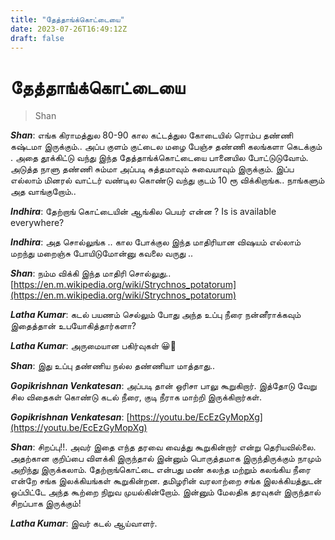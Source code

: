 ```yaml
---
title: "தேத்தாங்க்கொட்டையை"
date: 2023-07-26T16:49:12Z
draft: false
---
```


# தேத்தாங்க்கொட்டையை

> Shan

***Shan***: எங்க கிராமத்துல 80-90 கால கட்டத்துல கோடையில் ரொம்ப தண்ணி கஷ்டமா இருக்கும்.. அப்ப குளம் குட்டைல மழை பேஞ்ச தண்ணி கலங்களா கெடக்கும் . அதை தூக்கிட்டு வந்து இந்த தேத்தாங்க்கொட்டையை பானையில போட்டுடுவோம். அடுத்த நாளு தண்ணி சும்மா அப்படி சுத்தமாவும் சுவையாவும் இருக்கும். இப்ப எல்லாம் மினரல் வாட்டர் வண்டில கொண்டு வந்து குடம் 10 ரூ விக்கிறாங்க.. நாங்களும் அத வாங்குறோம்..

***Indhira***: தேற்றாங் கொட்டையின் ஆங்கில பெயர் என்ன ? Is is available everywhere?

***Indhira***: அத சொல்லுங்க .. கால போக்குல இந்த மாதிரியான விஷயம் எல்லாம் மறந்து மறைஞ்சு போயிடுமோன்னு கவலை வருது ..

***Shan***: நம்ம விக்கி இந்த மாதிரி சொல்லுது..
[https://en.m.wikipedia.org/wiki/Strychnos_potatorum](https://en.m.wikipedia.org/wiki/Strychnos_potatorum)

***Latha Kumar***: கடல் பயணம் செல்லும் போது அந்த உப்பு நீரை நன்னீராக்கவும் இதைத்தான் உபயோகித்தார்களா?

***Latha Kumar***: அருமையான பகிர்வுகள் 😀👏

***Shan***: இது உப்பு தண்ணிய நல்ல தண்ணியா மாத்தாது..

***Gopikrishnan Venkatesan***: அப்படி தான் ஒரிசா பாலு கூறுகிறார். இத்தோடு வேறு சில விதைகள் கொண்டு கடல் நீரை, குடி நீராக மாற்றி இருக்கிறார்கள்.

***Gopikrishnan Venkatesan***: [https://youtu.be/EcEzGyMopXg](https://youtu.be/EcEzGyMopXg)

***Shan***: சிறப்பு!!. அவர் இதை எந்த தரவை வைத்து கூறுகின்றார் என்று தெரியவில்லை.  அதற்கான குறிப்பை  விளக்கி இருந்தால் இன்னும் பொருத்தமாக இருந்திருக்கும் நாமும் அறிந்து இருக்கலாம். தேற்றாங்கொட்டை என்பது மண் கலந்த மற்றும் கலங்கிய நீரை என்றே சங்க இலக்கியங்கள் கூறுகின்றன.  தமிழரின் வரலாற்றை  சங்க இலக்கியத்துடன் ஒப்பிட்டே அந்த கூற்றை நிறுவ முயல்கின்றோம்.  இன்னும் மேலதிக தரவுகள் இருந்தால் சிறப்பாக இருக்கும்!

***Latha Kumar***: இவர் கடல் ஆய்வாளர்.
 